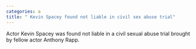 ```yaml
---
categories: a
title: " Kevin Spacey found not liable in civil sex abuse trial"
---
```

Actor Kevin Spacey was found not liable in a civil sexual abuse trial brought by fellow actor Anthony Rapp.
